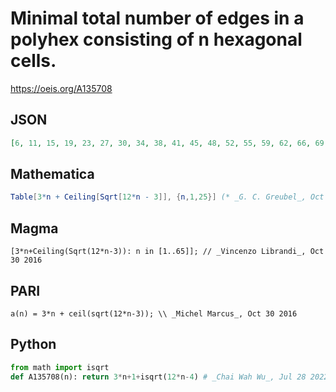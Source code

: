 # Minimal total number of edges in a polyhex consisting of n hexagonal cells\.
https://oeis.org/A135708
## JSON
```JSON
[6, 11, 15, 19, 23, 27, 30, 34, 38, 41, 45, 48, 52, 55, 59, 62, 66, 69, 72, 76, 79, 83, 86, 89, 93, 96, 99, 103, 106, 109, 113, 116, 119, 123, 126, 129, 132, 136, 139, 142, 146, 149, 152, 155, 159, 162, 165, 168, 172, 175, 178, 181, 185, 188, 191, 194, 198, 201, 204, 207, 210]
```
## Mathematica
```Mathematica
Table[3*n + Ceiling[Sqrt[12*n - 3]], {n,1,25}] (* _G. C. Greubel_, Oct 29 2016 *)
```
## Magma
```Magma
[3*n+Ceiling(Sqrt(12*n-3)): n in [1..65]]; // _Vincenzo Librandi_, Oct 30 2016
```
## PARI
```PARI
a(n) = 3*n + ceil(sqrt(12*n-3)); \\ _Michel Marcus_, Oct 30 2016
```
## Python
```Python
from math import isqrt
def A135708(n): return 3*n+1+isqrt(12*n-4) # _Chai Wah Wu_, Jul 28 2022
```
